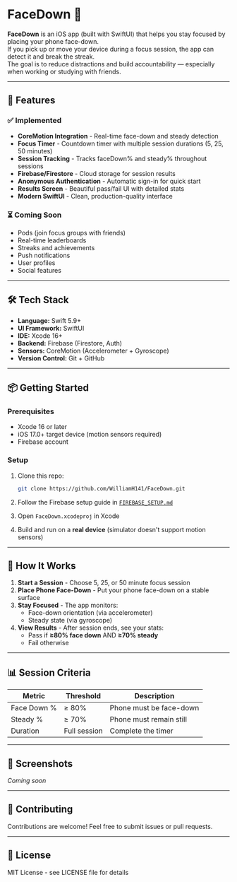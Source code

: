 # FaceDown 📱

**FaceDown** is an iOS app (built with SwiftUI) that helps you stay focused by placing your phone face-down.  
If you pick up or move your device during a focus session, the app can detect it and break the streak.  
The goal is to reduce distractions and build accountability — especially when working or studying with friends.

---

## 🚀 Features

### ✅ Implemented
- **CoreMotion Integration** - Real-time face-down and steady detection
- **Focus Timer** - Countdown timer with multiple session durations (5, 25, 50 minutes)
- **Session Tracking** - Tracks faceDown% and steady% throughout sessions
- **Firebase/Firestore** - Cloud storage for session results
- **Anonymous Authentication** - Automatic sign-in for quick start
- **Results Screen** - Beautiful pass/fail UI with detailed stats
- **Modern SwiftUI** - Clean, production-quality interface

### ⏳ Coming Soon
- Pods (join focus groups with friends)
- Real-time leaderboards
- Streaks and achievements
- Push notifications
- User profiles
- Social features

---

## 🛠 Tech Stack
- **Language:** Swift 5.9+
- **UI Framework:** SwiftUI
- **IDE:** Xcode 16+
- **Backend:** Firebase (Firestore, Auth)
- **Sensors:** CoreMotion (Accelerometer + Gyroscope)
- **Version Control:** Git + GitHub

---

## 📦 Getting Started

### Prerequisites
- Xcode 16 or later
- iOS 17.0+ target device (motion sensors required)
- Firebase account

### Setup
1. Clone this repo:
   ```bash
   git clone https://github.com/WilliamH141/FaceDown.git
   ```

2. Follow the Firebase setup guide in [`FIREBASE_SETUP.md`](FIREBASE_SETUP.md)

3. Open `FaceDown.xcodeproj` in Xcode

4. Build and run on a **real device** (simulator doesn't support motion sensors)

---

## 🎯 How It Works

1. **Start a Session** - Choose 5, 25, or 50 minute focus session
2. **Place Phone Face-Down** - Put your phone face-down on a stable surface
3. **Stay Focused** - The app monitors:
   - Face-down orientation (via accelerometer)
   - Steady state (via gyroscope)
4. **View Results** - After session ends, see your stats:
   - Pass if **≥80% face down** AND **≥70% steady**
   - Fail otherwise

---

## 📊 Session Criteria

| Metric | Threshold | Description |
|--------|-----------|-------------|
| Face Down % | ≥ 80% | Phone must be face-down |
| Steady % | ≥ 70% | Phone must remain still |
| Duration | Full session | Complete the timer |

---

## 📱 Screenshots

*Coming soon*

---

## 🤝 Contributing

Contributions are welcome! Feel free to submit issues or pull requests.

---

## 📄 License

MIT License - see LICENSE file for details
